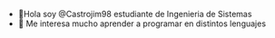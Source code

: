 - 👋Hola soy @Castrojim98 estudiante de Ingenieria de Sistemas
- 👀 Me interesa mucho aprender a programar en distintos lenguajes


<!---
Castrojim98/Castrojim98 is a ✨ special ✨ repository because its `README.md` (this file) appears on your GitHub profile.
You can click the Preview link to take a look at your changes.
--->
